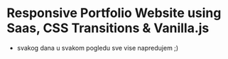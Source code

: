 # Responsive Portfolio Website using Saas, CSS Transitions & Vanilla.js

- svakog dana u svakom pogledu sve vise napredujem ;)